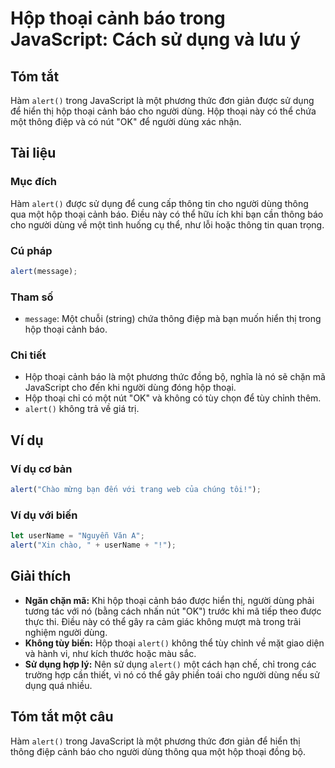 <!--
Meta Description: # Hộp thoại cảnh báo trong JavaScript: Cách sử dụng và lưu ý ## Tóm tắt Hàm `alert()` trong JavaScript là một phương thức đơn giản được sử dụng để hiể...
Meta Keywords: hộp, thoại, một, alert, người
-->

# Hộp thoại cảnh báo trong JavaScript: Cách sử dụng và lưu ý

## Tóm tắt
Hàm `alert()` trong JavaScript là một phương thức đơn giản được sử dụng để hiển thị hộp thoại cảnh báo cho người dùng. Hộp thoại này có thể chứa một thông điệp và có nút "OK" để người dùng xác nhận.

## Tài liệu
### Mục đích
Hàm `alert()` được sử dụng để cung cấp thông tin cho người dùng thông qua một hộp thoại cảnh báo. Điều này có thể hữu ích khi bạn cần thông báo cho người dùng về một tình huống cụ thể, như lỗi hoặc thông tin quan trọng.

### Cú pháp
```javascript
alert(message);
```

### Tham số
- `message`: Một chuỗi (string) chứa thông điệp mà bạn muốn hiển thị trong hộp thoại cảnh báo.

### Chi tiết
- Hộp thoại cảnh báo là một phương thức đồng bộ, nghĩa là nó sẽ chặn mã JavaScript cho đến khi người dùng đóng hộp thoại.
- Hộp thoại chỉ có một nút "OK" và không có tùy chọn để tùy chỉnh thêm.
- `alert()` không trả về giá trị.

## Ví dụ
### Ví dụ cơ bản
```javascript
alert("Chào mừng bạn đến với trang web của chúng tôi!");
```

### Ví dụ với biến
```javascript
let userName = "Nguyễn Văn A";
alert("Xin chào, " + userName + "!");
```

## Giải thích
- **Ngăn chặn mã:** Khi hộp thoại cảnh báo được hiển thị, người dùng phải tương tác với nó (bằng cách nhấn nút "OK") trước khi mã tiếp theo được thực thi. Điều này có thể gây ra cảm giác không mượt mà trong trải nghiệm người dùng.
- **Không tùy biến:** Hộp thoại `alert()` không thể tùy chỉnh về mặt giao diện và hành vi, như kích thước hoặc màu sắc.
- **Sử dụng hợp lý:** Nên sử dụng `alert()` một cách hạn chế, chỉ trong các trường hợp cần thiết, vì nó có thể gây phiền toái cho người dùng nếu sử dụng quá nhiều.

## Tóm tắt một câu
Hàm `alert()` trong JavaScript là một phương thức đơn giản để hiển thị thông điệp cảnh báo cho người dùng thông qua một hộp thoại đồng bộ.